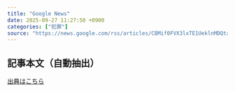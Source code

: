 ```yaml
---
title: "Google News"
date: 2025-09-27 11:27:50 +0900
categories: ["犯罪"]
source: "https://news.google.com/rss/articles/CBMif0FVX3lxTE1UeklnMDQtaXZqYXNXcmJWTmtoaUdybzhHeDM1dlBnZ180WGVSSlJiVnVaeGZKdkdYTVpselQyanhfdk02U1k0amtiMXBPOW5NZllNUngzdUo3YmYzdzVKZzVIMThNRTFQWjJmd2oyQUY4ZDRVdWVCNjY1bF93dkU?oc=5"
---
```


## 記事本文（自動抽出）
<body class="y0K44d EA71Tc" id="readabilityBody"></body>

[出典はこちら](https://news.google.com/rss/articles/CBMif0FVX3lxTE1UeklnMDQtaXZqYXNXcmJWTmtoaUdybzhHeDM1dlBnZ180WGVSSlJiVnVaeGZKdkdYTVpselQyanhfdk02U1k0amtiMXBPOW5NZllNUngzdUo3YmYzdzVKZzVIMThNRTFQWjJmd2oyQUY4ZDRVdWVCNjY1bF93dkU?oc=5)
